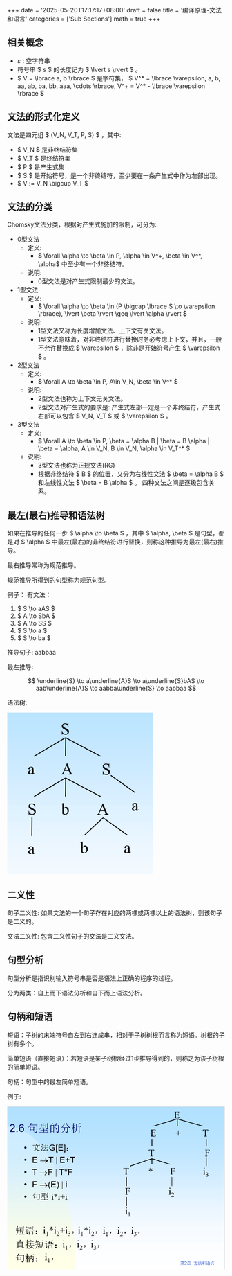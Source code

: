 +++
date = '2025-05-20T17:17:17+08:00'
draft = false
title = '编译原理-文法和语言'
categories = ['Sub Sections']
math = true
+++

## 相关概念
* $\varepsilon$ : 空字符串
* 符号串 $ s $ 的长度记为 $ \lvert s \rvert $ 。
* $ V = \lbrace a, b \rbrace $ 是字符集， $ V^* = \lbrace \varepsilon, a, b, aa, ab, ba, bb, aaa, \cdots \rbrace, V^+ = V^* - \lbrace \varepsilon \rbrace $
## 文法的形式化定义
文法是四元组 $ (V_N, V_T, P, S) $ ，其中: 
* $ V_N $ 是非终结符集
* $ V_T $ 是终结符集
* $ P $ 是产生式集
* $ S $ 是开始符号，是一个非终结符，至少要在一条产生式中作为左部出现。
* $ V := V_N \bigcup V_T $
## 文法的分类
Chomsky文法分类，根据对产生式施加的限制，可分为: 
* 0型文法
  * 定义: 
    * $ \forall \alpha \to \beta \in P, \alpha \in V^+, \beta \in V^*, \alpha$ 中至少有一个非终结符。
  * 说明: 
    * 0型文法是对产生式限制最少的文法。
* 1型文法
  * 定义: 
    * $ \forall \alpha \to \beta \in (P \bigcap \lbrace S \to \varepsilon \rbrace), \lvert \beta \rvert \geq \lvert \alpha \rvert $
  * 说明: 
    * 1型文法又称为长度增加文法、上下文有关文法。
    * 1型文法意味着，对非终结符进行替换时务必考虑上下文，并且，一般不允许替换成 $ \varepsilon $ ，除非是开始符号产生 $ \varepsilon $ 。
* 2型文法
  * 定义: 
    * $ \forall A \to \beta \in P, A\in V_N, \beta \in V^* $
  * 说明: 
    * 2型文法也称为上下文无关文法。
    * 2型文法对产生式的要求是: 产生式左部一定是一个非终结符，产生式右部可以包含 $ V_N, V_T $ 或 $ \varepsilon $ 。
* 3型文法
  * 定义: 
    * $ \forall A \to \beta \in P, \beta = \alpha B | \beta = B \alpha | \beta = \alpha, A \in V_N, B \in V_N, \alpha \in V_T^* $
  * 说明: 
    * 3型文法也称为正规文法(RG)
    * 根据非终结符 $ B $ 的位置，又分为右线性文法 $ \beta = \alpha B $ 和左线性文法 $ \beta = B \alpha $ 。
四种文法之间是逐级包含关系。

## 最左(最右)推导和语法树
如果在推导的任何一步 $ \alpha \to \beta $ ，其中 $ \alpha, \beta $ 是句型，都是对 $ \alpha $ 中最左(最右)的非终结符进行替换，则称这种推导为最左(最右)推导。

最右推导常称为规范推导。

规范推导所得到的句型称为规范句型。

例子：
有文法：
1. $ S \to aAS $
2. $ A \to SbA $
3. $ A \to SS $
4. $ S \to a $
5. $ S \to ba $

推导句子: aabbaa

最左推导:

$$ \underline{S} \to a\underline{A}S \to a\underline{S}bAS \to aab\underline{A}S \to aabba\underline{S} \to aabbaa $$

语法树:

![SyntaxTree1](Syntax-Tree1.png)

## 二义性
句子二义性: 如果文法的一个句子存在对应的两棵或两棵以上的语法树，则该句子是二义的。

文法二义性: 包含二义性句子的文法是二义文法。

## 句型分析
句型分析是指识别输入符号串是否是语法上正确的程序的过程。

分为两类：自上而下语法分析和自下而上语法分析。

## 句柄和短语
短语：子树的末端符号自左到右连成串，相对于子树树根而言称为短语。树根的子树有多个。

简单短语（直接短语）：若短语是某子树根经过1步推导得到的，则称之为该子树根的简单短语。

句柄：句型中的最左简单短语。

例子:

![example](example.png)
